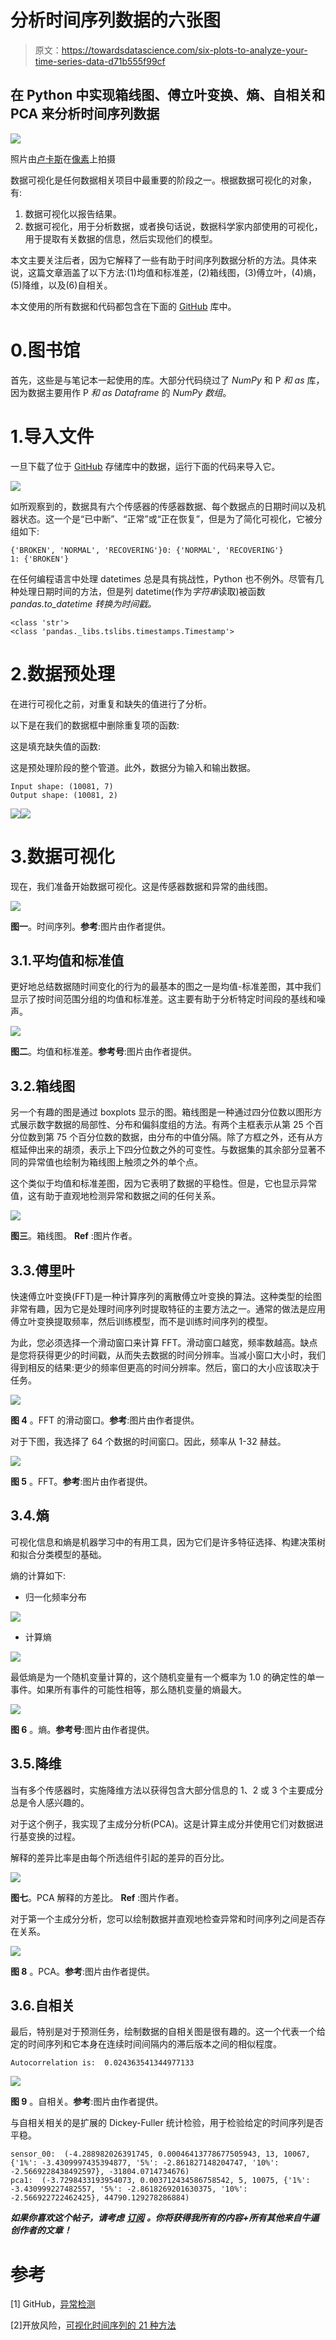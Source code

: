 # 分析时间序列数据的六张图

> 原文：<https://towardsdatascience.com/six-plots-to-analyze-your-time-series-data-d71b555f99cf>

## 在 Python 中实现箱线图、傅立叶变换、熵、自相关和 PCA 来分析时间序列数据

![](img/03393b82d03c41e7b2aa9ddb80fe1034.png)

照片由[卢卡斯](https://www.pexels.com/@goumbik)在[像素](https://www.pexels.com/photo/chart-close-up-data-desk-590022/)上拍摄

数据可视化是任何数据相关项目中最重要的阶段之一。根据数据可视化的对象，有:

1.  数据可视化以报告结果。
2.  数据可视化，用于分析数据，或者换句话说，数据科学家内部使用的可视化，用于提取有关数据的信息，然后实现他们的模型。

本文主要关注后者，因为它解释了一些有助于时间序列数据分析的方法。具体来说，这篇文章涵盖了以下方法:(1)均值和标准差，(2)箱线图，(3)傅立叶，(4)熵，(5)降维，以及(6)自相关。

本文使用的所有数据和代码都包含在下面的 [GitHub](https://github.com/javiferfer/medium) 库中。

# 0.图书馆

首先，这些是与笔记本一起使用的库。大部分代码绕过了 *NumPy* 和 P *和 as* 库，因为数据主要用作 P *和 as Dataframe* 的 *NumPy 数组*。

# 1.导入文件

一旦下载了位于 [GitHub](https://github.com/javiferfer/medium) 存储库中的数据，运行下面的代码来导入它。

![](img/7cb5d1fb6383b8fda47403a5366e3b74.png)

如所观察到的，数据具有六个传感器的传感器数据、每个数据点的日期时间以及机器状态。这一个是“已中断”、“正常”或“正在恢复”，但是为了简化可视化，它被分组如下:

```
{'BROKEN', 'NORMAL', 'RECOVERING'}0: {'NORMAL', 'RECOVERING'}
1: {'BROKEN'}
```

在任何编程语言中处理 datetimes 总是具有挑战性，Python 也不例外。尽管有几种处理日期时间的方法，但是列 datetime(作为*字符串*读取)被函数 *pandas.to_datetime 转换为时间戳。*

```
<class 'str'>
<class 'pandas._libs.tslibs.timestamps.Timestamp'>
```

# 2.数据预处理

在进行可视化之前，对重复和缺失的值进行了分析。

以下是在我们的数据框中删除重复项的函数:

这是填充缺失值的函数:

这是预处理阶段的整个管道。此外，数据分为输入和输出数据。

```
Input shape: (10081, 7)
Output shape: (10081, 2)
```

![](img/e11cc7008ec21bcdfe19336cfe603073.png)![](img/5308b6e6800a96e75380627006f6e0c4.png)

# 3.数据可视化

现在，我们准备开始数据可视化。这是传感器数据和异常的曲线图。

![](img/c9c18af673af768f74007c01e0f9b0a4.png)

**图一**。时间序列。**参考**:图片由作者提供。

## 3.1.平均值和标准值

更好地总结数据随时间变化的行为的最基本的图之一是均值-标准差图，其中我们显示了按时间范围分组的均值和标准差。这主要有助于分析特定时间段的基线和噪声。

![](img/a00b02f74057bfa6dd121975f4caebd4.png)

**图二**。均值和标准差。**参考号**:图片由作者提供。

## 3.2.箱线图

另一个有趣的图是通过 boxplots 显示的图。箱线图是一种通过四分位数以图形方式展示数字数据的局部性、分布和偏斜度组的方法。有两个主框表示从第 25 个百分位数到第 75 个百分位数的数据，由分布的中值分隔。除了方框之外，还有从方框延伸出来的胡须，表示上下四分位数之外的可变性。与数据集的其余部分显著不同的异常值也绘制为箱线图上触须之外的单个点。

这个类似于均值和标准差图，因为它表明了数据的平稳性。但是，它也显示异常值，这有助于直观地检测异常和数据之间的任何关系。

![](img/d627848d4058e80895109237e1e7f353.png)

**图三**。箱线图。 **Ref** :图片作者。

## 3.3.傅里叶

快速傅立叶变换(FFT)是一种计算序列的离散傅立叶变换的算法。这种类型的绘图非常有趣，因为它是处理时间序列时提取特征的主要方法之一。通常的做法是应用傅立叶变换提取频率，然后训练模型，而不是训练时间序列的模型。

为此，您必须选择一个滑动窗口来计算 FFT。滑动窗口越宽，频率数越高。缺点是您将获得更少的时间戳，从而失去数据的时间分辨率。当减小窗口大小时，我们得到相反的结果:更少的频率但更高的时间分辨率。然后，窗口的大小应该取决于任务。

![](img/09285f7b080e396c420ab658cf0ac2be.png)

**图 4** 。FFT 的滑动窗口。**参考**:图片由作者提供。

对于下图，我选择了 64 个数据的时间窗口。因此，频率从 1-32 赫兹。

![](img/2b8d7aabf35e17a5d4743e3567ab1209.png)

**图 5** 。FFT。**参考**:图片由作者提供。

## 3.4.熵

可视化信息和熵是机器学习中的有用工具，因为它们是许多特征选择、构建决策树和拟合分类模型的基础。

熵的计算如下:

*   归一化频率分布

![](img/2e5750cf565ca15d7b54bf3033889cbb.png)

*   计算熵

![](img/f267fa42be6e59fa8122515e5bbc518d.png)

最低熵是为一个随机变量计算的，这个随机变量有一个概率为 1.0 的确定性的单一事件。如果所有事件的可能性相等，那么随机变量的熵最大。

![](img/ecaefd0963737e3583c4911959ac1f1b.png)

**图 6** 。熵。**参考号**:图片由作者提供。

## 3.5.降维

当有多个传感器时，实施降维方法以获得包含大部分信息的 1、2 或 3 个主要成分总是令人感兴趣的。

对于这个例子，我实现了主成分分析(PCA)。这是计算主成分并使用它们对数据进行基变换的过程。

解释的差异比率是由每个所选组件引起的差异的百分比。

![](img/5a0199bf96d99266ddffb0bad7dacc4f.png)

**图七**。PCA 解释的方差比。 **Ref** :图片作者。

对于第一个主成分分析，您可以绘制数据并直观地检查异常和时间序列之间是否存在关系。

![](img/85af69fb726733a415e626748f8015a8.png)

**图 8** 。PCA。**参考**:图片由作者提供。

## 3.6.自相关

最后，特别是对于预测任务，绘制数据的自相关图是很有趣的。这一个代表一个给定的时间序列和它本身在连续时间间隔内的滞后版本之间的相似程度。

```
Autocorrelation is:  0.024363541344977133
```

![](img/e7c578c68a0cc63e2019c6f6a656db05.png)

**图 9** 。自相关。**参考**:图片由作者提供。

与自相关相关的是扩展的 Dickey-Fuller 统计检验，用于检验给定的时间序列是否平稳。

```
sensor_00:  (-4.288982026391745, 0.00046413778677505943, 13, 10067, {'1%': -3.4309997435394877, '5%': -2.861827148204747, '10%': -2.5669228438492597}, -31804.0714734676)
pca1:  (-3.7298433193954073, 0.003712434586758542, 5, 10075, {'1%': -3.430999227482557, '5%': -2.8618269201630375, '10%': -2.566922722462425}, 44790.129278286884)
```

***如果你喜欢这个帖子，请考虑*** [***订阅***](https://javiferfer.medium.com/membership) ***。你将获得我所有的内容+所有其他来自牛逼创作者的文章！***

# 参考

[1] GitHub，[异常检测](https://github.com/bauyrjanj/Anomaly_Detection)

[2]开放风险，[可视化时间序列的 21 种方法](https://www.openriskmanagement.com/21_ways_to_visualize_a_timeseries/)